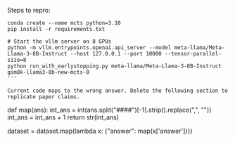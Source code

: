 Steps to repro:

```
conda create --name mcts python=3.10
pip install -r requirements.txt

# Start the vllm server on 8 GPUs
python -m vllm.entrypoints.openai.api_server --model meta-llama/Meta-Llama-3-8B-Instruct --host 127.0.0.1 --port 10000 --tensor-parallel-size=8
python run_with_earlystopping.py meta-llama/Meta-Llama-3-8B-Instruct gsm8k-llama3-8b-new-mcts-8
'''

Current code maps to the wrong answer. Delete the following section to replicate paper claims.

```
 def map(ans):
    int_ans = int(ans.split("####")[-1].strip().replace(",", ""))
    int_ans = int_ans + 1
    return str(int_ans)

dataset = dataset.map(lambda x: {"answer": map(x['answer'])})
```





